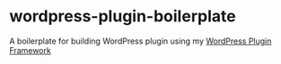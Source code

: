 # wordpress-plugin-boilerplate
A boilerplate for building WordPress plugin using my [WordPress Plugin Framework](https://github.com/andergmartins/wordpress-plugin-framework)
